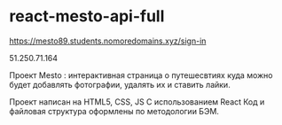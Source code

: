 # react-mesto-api-full
https://mesto89.students.nomoredomains.xyz/sign-in

51.250.71.164

Проект Mesto : интерактивная страница о путешесвтиях куда можно будет добавлять фотографии, удалять их и ставить лайки.

Проект написан на HTML5, CSS, JS С использованием React Код и файловая структура оформлены по методологии БЭМ.
